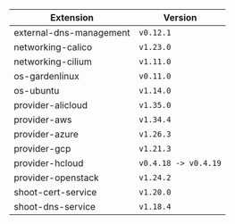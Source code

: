 | Extension      |  Version | 
| ----------- | ----------- |
|external-dns-management|```v0.12.1```|
|networking-calico|```v1.23.0```|
|networking-cilium|```v1.11.0```|
|os-gardenlinux|```v0.11.0```|
|os-ubuntu|```v1.14.0```|
|provider-alicloud|```v1.35.0```|
|provider-aws|```v1.34.4```|
|provider-azure|```v1.26.3```|
|provider-gcp|```v1.21.3```|
|provider-hcloud|```v0.4.18 -> v0.4.19```|
|provider-openstack|```v1.24.2```|
|shoot-cert-service|```v1.20.0```|
|shoot-dns-service|```v1.18.4```|
